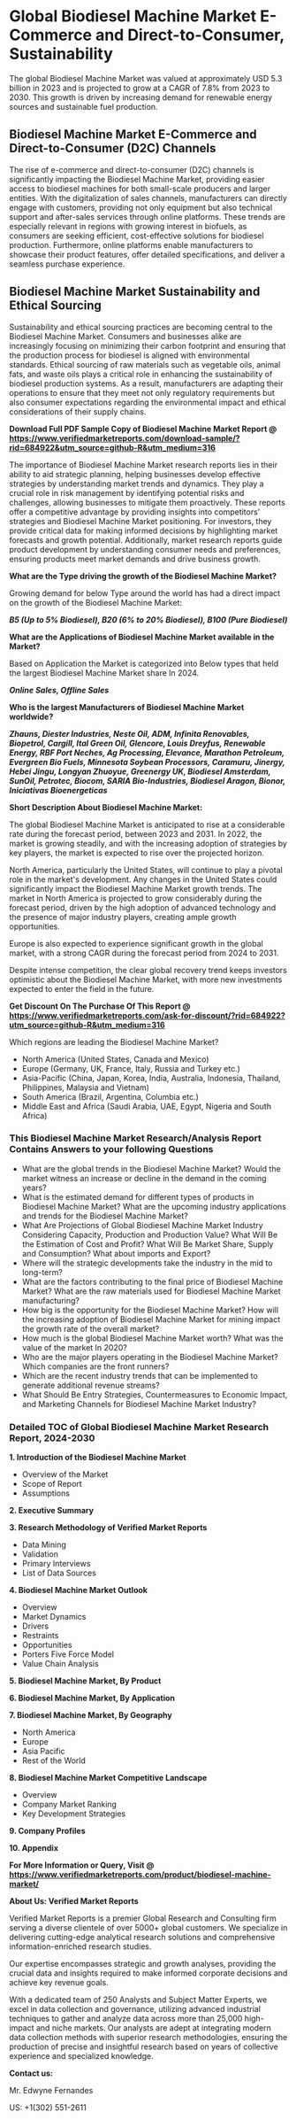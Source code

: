 <h1>Global Biodiesel Machine Market E-Commerce and Direct-to-Consumer, Sustainability</h1><p class=""><p>The global Biodiesel Machine Market was valued at approximately USD 5.3 billion in 2023 and is projected to grow at a CAGR of 7.8% from 2023 to 2030. This growth is driven by increasing demand for renewable energy sources and sustainable fuel production.</p><h2>Biodiesel Machine Market E-Commerce and Direct-to-Consumer (D2C) Channels</h2><p>The rise of e-commerce and direct-to-consumer (D2C) channels is significantly impacting the Biodiesel Machine Market, providing easier access to biodiesel machines for both small-scale producers and larger entities. With the digitalization of sales channels, manufacturers can directly engage with customers, providing not only equipment but also technical support and after-sales services through online platforms. These trends are especially relevant in regions with growing interest in biofuels, as consumers are seeking efficient, cost-effective solutions for biodiesel production. Furthermore, online platforms enable manufacturers to showcase their product features, offer detailed specifications, and deliver a seamless purchase experience.</p><h2>Biodiesel Machine Market Sustainability and Ethical Sourcing</h2><p>Sustainability and ethical sourcing practices are becoming central to the Biodiesel Machine Market. Consumers and businesses alike are increasingly focusing on minimizing their carbon footprint and ensuring that the production process for biodiesel is aligned with environmental standards. Ethical sourcing of raw materials such as vegetable oils, animal fats, and waste oils plays a critical role in enhancing the sustainability of biodiesel production systems. As a result, manufacturers are adapting their operations to ensure that they meet not only regulatory requirements but also consumer expectations regarding the environmental impact and ethical considerations of their supply chains.</p></p><p class=""><strong>Download Full PDF Sample Copy of Biodiesel Machine Market Report @ <a href="https://www.verifiedmarketreports.com/download-sample/?rid=684922&utm_source=github-R&utm_medium=316" target="_blank">https://www.verifiedmarketreports.com/download-sample/?rid=684922&utm_source=github-R&utm_medium=316</a></strong></p><p>The importance of&nbsp;Biodiesel Machine Market research reports lies in their ability to aid strategic planning, helping businesses develop effective strategies by understanding market trends and dynamics. They play a crucial role in risk management by identifying potential risks and challenges, allowing businesses to mitigate them proactively. These reports offer a competitive advantage by providing insights into competitors' strategies and Biodiesel Machine Market positioning. For investors, they provide critical data for making informed decisions by highlighting market forecasts and growth potential. Additionally, market research reports guide product development by understanding consumer needs and preferences, ensuring products meet market demands and drive business growth.</p><p><strong>What are the&nbsp;Type driving the growth of the Biodiesel Machine Market?</strong></p><p id="" class="">Growing demand for below Type around the world has had a direct impact on the growth of the Biodiesel Machine Market:</p><p class=""><em><strong>B5 (Up to 5% Biodiesel), B20 (6% to 20% Biodiesel), B100 (Pure Biodiesel)</strong></em></p><p class=""><strong>What are the&nbsp;Applications&nbsp;of Biodiesel Machine Market available in the Market?</strong></p><p id="" class="">Based on Application the Market is categorized into Below types that held the largest Biodiesel Machine Market share In 2024.</p><p class=""><em><strong>Online Sales, Offline Sales</strong></em></p><p class=""><strong>Who is the largest Manufacturers of Biodiesel Machine Market worldwide?</strong></p><p><em><strong>Zhauns, Diester Industries, Neste Oil, ADM, Infinita Renovables, Biopetrol, Cargill, Ital Green Oil, Glencore, Louis Dreyfus, Renewable Energy, RBF Port Neches, Ag Processing, Elevance, Marathon Petroleum, Evergreen Bio Fuels, Minnesota Soybean Processors, Caramuru, Jinergy, Hebei Jingu, Longyan Zhuoyue, Greenergy UK, Biodiesel Amsterdam, SunOil, Petrotec, Biocom, SARIA Bio-Industries, Biodiesel Aragon, Bionor, Iniciativas Bioenergeticas</strong></em></p><p id="" class=""><strong>Short Description About Biodiesel Machine Market:</strong></p><p>The global Biodiesel Machine Market is anticipated to rise at a considerable rate during the forecast period, between 2023 and 2031. In 2022, the market is growing steadily, and with the increasing adoption of strategies by key players, the market is expected to rise over the projected horizon.</p><p>North America, particularly the United States, will continue to play a pivotal role in the market's development. Any changes in the United States could significantly impact the Biodiesel Machine Market growth trends. The market in North America is projected to grow considerably during the forecast period, driven by the high adoption of advanced technology and the presence of major industry players, creating ample growth opportunities.</p><p>Europe is also expected to experience significant growth in the global market, with a strong CAGR during the forecast period from 2024 to 2031.</p><p>Despite intense competition, the clear global recovery trend keeps investors optimistic about the Biodiesel Machine Market, with more new investments expected to enter the field in the future.</p><p id="" class=""><strong>Get Discount On The Purchase Of This Report @ <a href="https://www.verifiedmarketreports.com/ask-for-discount/?rid=684922?utm_source=github-R&utm_medium=316" target="_blank">https://www.verifiedmarketreports.com/ask-for-discount/?rid=684922?utm_source=github-R&utm_medium=316</a></strong></p><p class="">Which regions are leading the Biodiesel Machine Market?</p><ul><li>North America (United States, Canada and Mexico)</li><li>Europe (Germany, UK, France, Italy, Russia and Turkey etc.)</li><li>Asia-Pacific (China, Japan, Korea, India, Australia, Indonesia, Thailand, Philippines, Malaysia and Vietnam)</li><li>South America (Brazil, Argentina, Columbia etc.)</li><li>Middle East and Africa (Saudi Arabia, UAE, Egypt, Nigeria and South Africa)</li></ul><h3 id="" class="">This Biodiesel Machine Market Research/Analysis Report Contains Answers to your following Questions</h3><ul><li>What are the global trends in the Biodiesel Machine Market? Would the market witness an increase or decline in the demand in the coming years?</li><li>What is the estimated demand for different types of products in Biodiesel Machine Market? What are the upcoming industry applications and trends for the Biodiesel Machine Market?</li><li>What Are Projections of Global Biodiesel Machine Market Industry Considering Capacity, Production and Production Value? What Will Be the Estimation of Cost and Profit? What Will Be Market Share, Supply and Consumption? What about imports and Export?</li><li>Where will the strategic developments take the industry in the mid to long-term?</li><li>What are the factors contributing to the final price of Biodiesel Machine Market? What are the raw materials used for Biodiesel Machine Market manufacturing?</li><li>How big is the opportunity for the Biodiesel Machine Market? How will the increasing adoption of Biodiesel Machine Market for mining impact the growth rate of the overall market?</li><li>How much is the global Biodiesel Machine Market worth? What was the value of the market In 2020?</li><li>Who are the major players operating in the Biodiesel Machine Market? Which companies are the front runners?</li><li>Which are the recent industry trends that can be implemented to generate additional revenue streams?</li><li>What Should Be Entry Strategies, Countermeasures to Economic Impact, and Marketing Channels for Biodiesel Machine Market Industry?</li></ul><h3 id="" class="">Detailed TOC of Global Biodiesel Machine Market Research Report, 2024-2030</h3><p id="" class=""><strong>1. Introduction of the Biodiesel Machine Market</strong></p><ul><li>Overview of the Market</li><li>Scope of Report</li><li>Assumptions</li></ul><p id="" class=""><strong>2. Executive Summary</strong></p><p id="" class=""><strong>3. Research Methodology of Verified Market Reports</strong></p><ul><li>Data Mining</li><li>Validation</li><li>Primary Interviews</li><li>List of Data Sources</li></ul><p id="" class=""><strong>4. Biodiesel Machine Market Outlook</strong></p><ul><li>Overview</li><li>Market Dynamics</li><li>Drivers</li><li>Restraints</li><li>Opportunities</li><li>Porters Five Force Model</li><li>Value Chain Analysis</li></ul><p id="" class=""><strong>5. Biodiesel Machine Market, By Product</strong></p><p id="" class=""><strong>6. Biodiesel Machine Market, By Application</strong></p><p id="" class=""><strong>7. Biodiesel Machine Market, By Geography</strong></p><ul><li>North America</li><li>Europe</li><li>Asia Pacific</li><li>Rest of the World</li></ul><p id="" class=""><strong>8. Biodiesel Machine Market Competitive Landscape</strong></p><ul><li>Overview</li><li>Company Market Ranking</li><li>Key Development Strategies</li></ul><p id="" class=""><strong>9. Company Profiles</strong></p><p id="" class=""><strong>10. Appendix</strong></p><p id="" class=""><strong>For More Information or Query, Visit @ <a href="https://www.verifiedmarketreports.com/product/biodiesel-machine-market/" target="_blank">https://www.verifiedmarketreports.com/product/biodiesel-machine-market/</a></strong></p><p id="" class=""><strong>About Us: Verified Market Reports</strong></p><p id="" class="">Verified Market Reports is a premier Global Research and Consulting firm serving a diverse clientele of over 5000+ global customers. We specialize in delivering cutting-edge analytical research solutions and comprehensive information-enriched research studies.</p><p id="" class="">Our expertise encompasses strategic and growth analyses, providing the crucial data and insights required to make informed corporate decisions and achieve key revenue goals.</p><p id="" class="">With a dedicated team of 250 Analysts and Subject Matter Experts, we excel in data collection and governance, utilizing advanced industrial techniques to gather and analyze data across more than 25,000 high-impact and niche markets. Our analysts are adept at integrating modern data collection methods with superior research methodologies, ensuring the production of precise and insightful research based on years of collective experience and specialized knowledge.</p><p id="" class=""><strong>Contact us:</strong></p><p id="" class="">Mr. Edwyne Fernandes</p><p id="" class="">US: +1(302) 551-2611</p>